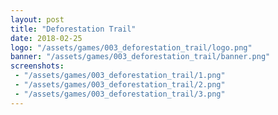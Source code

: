 ```yaml
---
layout: post
title: "Deforestation Trail"
date: 2018-02-25
logo: "/assets/games/003_deforestation_trail/logo.png"
banner: "/assets/games/003_deforestation_trail/banner.png"
screenshots:
 - "/assets/games/003_deforestation_trail/1.png"
 - "/assets/games/003_deforestation_trail/2.png"
 - "/assets/games/003_deforestation_trail/3.png"
---
```

